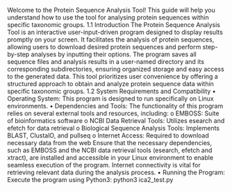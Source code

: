 Welcome to the Protein Sequence Analysis Tool! This guide will help you understand how to use the tool for analysing protein sequences within specific taxonomic groups.
1.1  Introduction
The Protein Sequence Analysis Tool is an interactive user-input-driven program designed to display results promptly on your screen. It facilitates the analysis of protein sequences, allowing users to download desired protein sequences and perform step-by-step analyses by inputting their options. The program saves all sequence files and analysis results in a user-named directory and its corresponding subdirectories, ensuring organized storage and easy access to the generated data. This tool prioritizes user convenience by offering a structured approach to obtain and analyze protein sequence data within specific taxonomic groups.
1.2 System Requirements and Compatibility
• Operating System: This program is designed to run specifically on Linux environments.
• Dependencies and Tools: The functionality of this program relies on several external tools and resources, including:
o	EMBOSS: Suite of bioinformatics software
o	NCBI Data Retrieval Tools: Utilizes esearch and efetch for data retrieval
o	Biological Sequence Analysis Tools: Implements BLAST, ClustalO, and pullseq
o	Internet Access: Required to download necessary data from the web
Ensure that the necessary dependencies, such as EMBOSS and the NCBI data retrieval tools (esearch, efetch and xtract), are installed and accessible in your Linux environment to enable seamless execution of the program. Internet connectivity is vital for retrieving relevant data during the analysis process.
•  Running the Program: Execute the program using Python3:
python3 ica2_test.py

